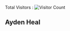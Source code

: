 Total Visitors : ![Visitor Count](https://profile-counter.glitch.me/{op23n1}/count.svg)

## Ayden Heal
